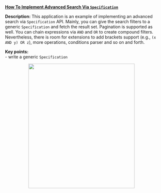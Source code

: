 **[How To Implement Advanced Search Via `Specification`](https://github.com/AnghelLeonard/Hibernate-SpringBoot/tree/master/HibernateSpringBootSearchViaSpecifications)**
 
**Description:** This application is an example of implementing an advanced search via `Specification` API. Mainly, you can give the search filters to a generic `Specification` and fetch the result set. Pagination is supported as well. You can chain expressions via `AND` and `OR` to create compound filters. Nevertheless, there is room for extensions to add brackets support (e.g., `(x AND y) OR z`), more operations, conditions parser and so on and forth.

**Key points:**\
     - write a generic `Specification`     
     
<a href="https://leanpub.com/java-persistence-performance-illustrated-guide"><p align="center"><img src="https://github.com/AnghelLeonard/Hibernate-SpringBoot/blob/master/Java%20Persistence%20Performance%20Illustrated%20Guide.jpg" height="410" width="350"/></p></a>
